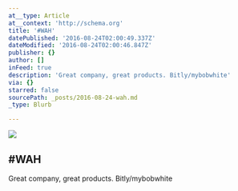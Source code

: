 ```yaml
---
at__type: Article
at__context: 'http://schema.org'
title: '#WAH'
datePublished: '2016-08-24T02:00:49.337Z'
dateModified: '2016-08-24T02:00:46.847Z'
publisher: {}
author: []
inFeed: true
description: 'Great company, great products. Bitly/mybobwhite'
via: {}
starred: false
sourcePath: _posts/2016-08-24-wah.md
_type: Blurb

---
```

<article style=""><img src="https://the-grid-user-content.s3-us-west-2.amazonaws.com/7ba68ab8-9aca-42c2-930e-176145045b58.jpg" /><h1>#WAH</h1><p>Great company, great products. Bitly/mybobwhite</p></article>